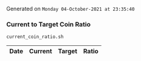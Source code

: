 Generated on `Monday 04-October-2021 at 23:35:40`

### Current to Target Coin Ratio
`current_coin_ratio.sh`

Date|Current|Target|Ratio
---|---|---|---
